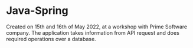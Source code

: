 # Java-Spring
Created on 15th and 16th of May 2022, at a workshop with Prime Software company.
The application takes information from API request and does required operations over a database.
